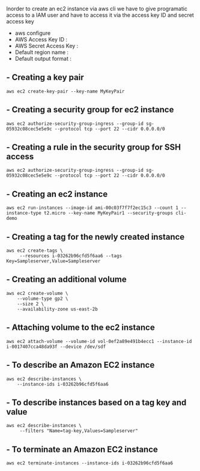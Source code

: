
Inorder to create an ec2 instance via aws cli we have to give programatic access to a IAM user and have to access it via the access key ID and secret access key
- aws configure
- AWS Access Key ID :
- AWS Secret Access Key :
- Default region name :
- Default output format :

## - **Creating a key pair**
```
aws ec2 create-key-pair --key-name MyKeyPair
```
## - **Creating a security group for ec2 instance**
```
aws ec2 authorize-security-group-ingress --group-id sg-05932c08cec5e5e9c --protocol tcp --port 22 --cidr 0.0.0.0/0
```

## - **Creating a rule in the security group for SSH access**
```
aws ec2 authorize-security-group-ingress --group-id sg-05932c08cec5e5e9c --protocol tcp --port 22 --cidr 0.0.0.0/0
```

## - **Creating an ec2 instance**
```
aws ec2 run-instances --image-id ami-00c03f7f7f2ec15c3 --count 1 --instance-type t2.micro --key-name MyKeyPair1 --security-groups cli-demo 
```
## - **Creating a tag for the newly created instance**
```
aws ec2 create-tags \
     --resources i-03262b96cfd5f6aa6 --tags Key=Sampleserver,Value=Sampleserver
```

## - **Creating an additional volume**
```
aws ec2 create-volume \
    --volume-type gp2 \
    --size 2 \
    --availability-zone us-east-2b
```

## - **Attaching volume to the ec2 instance**
```
aws ec2 attach-volume --volume-id vol-0ef2a89e491b4ecc1 --instance-id i-0017407cca48da93f --device /dev/sdf
```
## - **To describe an Amazon EC2 instance**
```
aws ec2 describe-instances \
    --instance-ids i-03262b96cfd5f6aa6
```
## - **To describe instances based on a tag key and value**

```
aws ec2 describe-instances \
     --filters "Name=tag-key,Values=Sampleserver"
```

## - **To terminate an Amazon EC2 instance**

```
aws ec2 terminate-instances --instance-ids i-03262b96cfd5f6aa6
```









    
    
